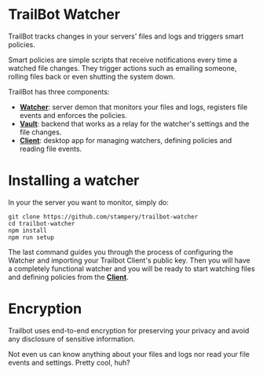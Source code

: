 # TrailBot Watcher

TrailBot tracks changes in your servers' files and logs and triggers smart policies.

Smart policies are simple scripts that receive notifications every time a watched file changes. They trigger actions such as emailing someone, rolling files back or even shutting the system down.

TrailBot has three components:
+ [__Watcher__](https://github.com/stampery/trailbot-watcher): server demon that monitors your files and logs, registers file events and enforces the policies.
+ [__Vault__](https://github.com/stampery/trailbot-vault): backend that works as a relay for the watcher's settings and the file changes.
+ [__Client__](https://github.com/stampery/trailbot-vault): desktop app for managing watchers, defining policies and reading file events.

# Installing a watcher
In your the server you want to monitor, simply do:
```
git clone https://github.com/stampery/trailbot-watcher
cd trailbot-watcher
npm install
npm run setup
```
The last command guides you through the process of configuring the Watcher and importing your Trailbot Client's public key. Then you will have a completely functional watcher and you will be ready to start watching files and defining policies from the [__Client__](https://github.com/stampery/trailbot-vault).

# Encryption

Trailbot uses end-to-end encryption for preserving your privacy and avoid any disclosure of sensitive information.

Not even us can know anything about your files and logs nor read your file events and settings. Pretty cool, huh?
